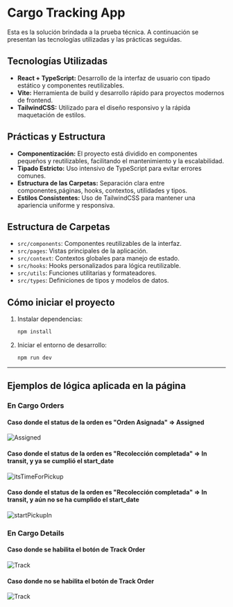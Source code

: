 # Cargo Tracking App

Esta es la solución brindada a la prueba técnica. A continuación se presentan las tecnologías utilizadas y las prácticas seguidas.


## Tecnologías Utilizadas

- **React + TypeScript:** Desarrollo de la interfaz de usuario con tipado estático y componentes reutilizables.
- **Vite:** Herramienta de build y desarrollo rápido para proyectos modernos de frontend.
- **TailwindCSS:** Utilizado para el diseño responsivo y la rápida maquetación de estilos.

## Prácticas y Estructura

- **Componentización:** El proyecto está dividido en componentes pequeños y reutilizables, facilitando el mantenimiento y la escalabilidad.
- **Tipado Estricto:** Uso intensivo de TypeScript para evitar errores comunes.
- **Estructura de las Carpetas:** Separación clara entre componentes,páginas, hooks, contextos, utilidades y tipos.
- **Estilos Consistentes:** Uso de TailwindCSS para mantener una apariencia uniforme y responsiva.

## Estructura de Carpetas

- `src/components`: Componentes reutilizables de la interfaz.
- `src/pages`: Vistas principales de la aplicación.
- `src/context`: Contextos globales para manejo de estado.
- `src/hooks`: Hooks personalizados para lógica reutilizable.
- `src/utils`: Funciones utilitarias y formateadores.
- `src/types`: Definiciones de tipos y modelos de datos.

## Cómo iniciar el proyecto

1. Instalar dependencias:
   ```bash
   npm install
   ```
2. Iniciar el entorno de desarrollo:
   ```bash
   npm run dev
   ```
---
## Ejemplos de lógica aplicada en la página

### En Cargo Orders
#### Caso donde el status de la orden es "Orden Asignada" => Assigned
![Assigned](public/Assigned.png)

#### Caso donde el status de la orden es "Recolección completada" => In transit, y ya se cumplió el start_date
![itsTimeForPickup](public/itsTimeForPickup.png)

#### Caso donde el status de la orden es "Recolección completada" => In transit, y aún no se ha cumplido el start_date
![startPickupIn](public/startPickupIn.png)

### En Cargo Details
#### Caso donde se habilita el botón de Track Order
![Track](public/track.png)

#### Caso donde no se habilita el botón de Track Order
![Track](public/noTrack.png)


